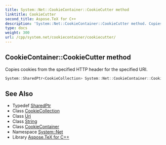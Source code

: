 ```yaml
---
title: System::Net::CookieContainer::CookieCutter method
linktitle: CookieCutter
second_title: Aspose.TeX for C++
description: 'System::Net::CookieContainer::CookieCutter method. Copies cookies from the specified HTTP header for the specified URI in C++.'
type: docs
weight: 300
url: /cpp/system.net/cookiecontainer/cookiecutter/
---
```

## CookieContainer::CookieCutter method


Copies cookies from the specified HTTP header for the specified URI.

```cpp
System::SharedPtr<CookieCollection> System::Net::CookieContainer::CookieCutter(System::SharedPtr<Uri> uri, String headerName, String setCookieHeader, bool isThrow)
```

## See Also

* Typedef [SharedPtr](../../../system/sharedptr/)
* Class [CookieCollection](../../cookiecollection/)
* Class [Uri](../../../system/uri/)
* Class [String](../../../system/string/)
* Class [CookieContainer](../)
* Namespace [System::Net](../../)
* Library [Aspose.TeX for C++](../../../)
